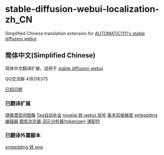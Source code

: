 # stable-diffusion-webui-localization-zh_CN
Simplified Chinese translation extension for [AUTOMATIC1111's stable diffusion webui](https://github.com/AUTOMATIC1111/stable-diffusion-webui)

## 简体中文(Simplified Chinese)
简体中文翻译扩展，适用于 [stable diffusion webui](https://github.com/AUTOMATIC1111/stable-diffusion-webui)

QQ交流群 418316375

[已知问题](Known-Bug.md)

### 已翻译扩展
[镜像潜空间图像](https://github.com/dfaker/SD-latent-mirroring)
[Tag自动补全](https://github.com/DominikDoom/a1111-sd-webui-tagcomplete)
[novelai 转 webui 括号](https://github.com/animerl/novelai-2-local-prompt)
[美术风格梯度](https://github.com/AUTOMATIC1111/stable-diffusion-webui-aesthetic-gradients)
[embedding 编辑器](https://github.com/CodeExplode/stable-diffusion-webui-embedding-editor)
[图库浏览器](https://github.com/yfszzx/stable-diffusion-webui-images-browser)
[词元分析器(tokenizer)](https://github.com/AUTOMATIC1111/stable-diffusion-webui-tokenizer)
[通配符](https://github.com/AUTOMATIC1111/stable-diffusion-webui-wildcards)

### 已翻译外置腳本
[embedding 转 png](https://github.com/dfaker/embedding-to-png-script)
